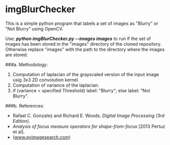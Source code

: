 # imgBlurChecker

This is a simple python program that labels a set of images as "Blurry" or "Not Blurry" using OpenCV. 

Use: **_python imgBlurChecker.py --images images_** to run if the set of images has been stored in the "images" directory of the cloned repository. Otherwise replace "images" with the path to the directory where the images are stored.    


###a. Methodology:

1. Computation of laplacian of the grayscaled version of the input image usig 3x3 2D convolution kernel.
2. Computation of variance of the laplacian.
3. if (variance < specified Threshold) label: "Blurry"; else label: "Not Blurry". 

###b. References:

- Rafael C. Gonzalez and Richard E. Woods. *Digital Image Processing (3rd Edition)*.
- *Analysis of focus measure operators for shape-from-focus* [2013 Pertuz et al].
- (www.pyimagesearch.com) 